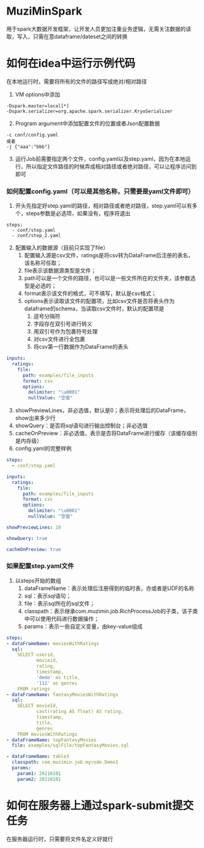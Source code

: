 # MuziMinSpark  
  用于spark大数据开发框架，让开发人员更加注重业务逻辑，无需关注数据的读取，写入，只需在意dataframe/dateset之间的转换

# 如何在idea中运行示例代码
在本地运行时，需要将所有的文件的路径写成绝对/相对路径
1. VM options中添加
```$xslt
-Dspark.master=local[*]
-Dspark.serializer=org.apache.spark.serializer.KryoSerializer
```
2. Program argument中添加配置文件的位置或者Json配置数据
```$xslt
-c conf/config.yaml
或者
-j {"aaa":"bbb"}
```

3. 运行Job前需要指定两个文件，config.yaml以及step.yaml，因为在本地运行，所以指定文件路径的时候弄成相对路径或者绝对路径，可以让程序访问到即可

### 如何配置config.yaml（可以是其他名称，只需要是yaml文件即可）

1. 开头先指定好step.yaml的路径，相对路径或者绝对路径，step.yaml可以有多个，steps参数是必选项，如果没有，程序将退出

```
steps:
  - conf/step.yaml
  - conf/step_2.yaml
```

2. 配置输入的数据源（目前只实现了file）
   1. 配置输入源是csv文件，ratings是将csv转为DataFrame后注册的表名，该名称可任取；
   2. file表示该数据源类型是文件；
   3. path可以是一个文件的路径，也可以是一些文件所在的文件夹，该参数选型是必选的；
   4. format表示该文件的格式，可不填写，默认是csv格式；
   5. options表示读取该文件的配置项，比如csv文件是否将表头作为dataframe的schema，当读取csv文件时，默认的配置项是
      1. 逗号分隔符
      2. 字段存在双引号进行转义
      3. 用双引号作为包裹符号处理
      4. 对csv文件进行全包裹
      5. 将csv第一行数据作为DataFrame的表头

```yaml
inputs:
  ratings:
    file:
      path: examples/file_inputs
      format: csv
      options:
        delimiter: "\u0001"
        nullValue: "空值"
```

3. showPreviewLines，非必选值，默认是0；表示将处理后的DataFrame，show出来多少行
4. showQuery：是否将sql语句进行输出控制台；非必选值
5. cacheOnPreview：非必选值，表示是否将DataFrame进行缓存（该缓存级别是内存级）
6. config.yaml的完整样例

```yaml
steps:
  - conf/step.yaml

inputs:
  ratings:
    file:
      path: examples/file_inputs
      format: csv
      options:
        delimiter: "\u0001"
        nullValue: "空值"

showPreviewLines: 10

showQuery: true

cacheOnPreview: true
```

### 如果配置step.yaml文件

1. 以steps开始的数组
   1. dataFrameName：表示处理后注册得到的临时表，亦或者是UDF的名称
   2. sql：表示sql语句；
   3. file：表示sql所在的sql文件；
   4. classpath：表示继承com.muzimin.job.RichProcessJob的子类，该子类中可以使用代码进行数据操作；
   5. params：表示一些自定义变量，由key-value组成

```yaml
steps:
- dataFrameName: moviesWithRatings
  sql:
    SELECT userid,
           movieid,
           rating,
           timestamp,
           'demo' as title,
           '111' as genres
    FROM ratings
- dataFrameName: fantasyMoviesWithRatings
  sql:
    SELECT movieId,
           cast(rating AS float) AS rating,
           timestamp,
           title,
           genres
    FROM moviesWithRatings
- dataFrameName: topFantasyMovies
  file: examples/sqlFile/topFantasyMovies.sql

- dataFrameName: table3
  classpath: com.muzimin.job.mycode.Demo1
  params:
    param1: 20210101
    param2: 20220101
```



# 如何在服务器上通过spark-submit提交任务

在服务器运行时，只需要将文件名定义好就行
